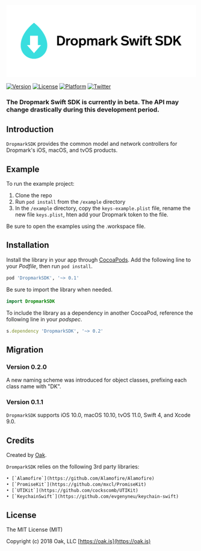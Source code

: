 <p align="center" >
    <img src="https://raw.githubusercontent.com/dropmark/Swift-SDK/master/Images/header.png" alt="Dropmark Swift SDK" title="Dropmark Swift SDK" width="506" height:"192"
</p>

[![Version](https://img.shields.io/cocoapods/v/DropmarkSDK.svg?style=flat)](https://cocoapods.org/pods/DropmarkSDK)
[![License](https://img.shields.io/cocoapods/l/DropmarkSDK.svg?style=flat)](https://cocoapods.org/pods/DropmarkSDK)
[![Platform](https://img.shields.io/cocoapods/p/DropmarkSDK.svg?style=flat)](https://cocoapods.org/pods/DropmarkSDK)
[![Twitter](https://img.shields.io/badge/twitter-%40oakstudios-blue.svg)](http://twitter.com/oakstudios)

### **The Dropmark Swift SDK is currently in beta. The API may change drastically during this development period.**

## Introduction
`DropmarkSDK` provides the common model and network controllers for Dropmark's iOS, macOS, and tvOS products.

## Example

To run the example project:

1. Clone the repo
2. Run `pod install` from the `/example` directory
3. In the `/example` directory, copy the `keys-example.plist` file, rename the new file `keys.plist`, hten add your Dropmark token to the file. 

Be sure to open the examples using the .workspace file.

## Installation

Install the library in your app through [CocoaPods](http://cocoapods.org). Add the following line to your *Podfile*, then run `pod install`.

```ruby
pod 'DropmarkSDK', '~> 0.1'
```

Be sure to import the library when needed.

```swift
import DropmarkSDK
```

To include the library as a dependency in another CocoaPod, reference the following line in your *podspec*.

```ruby
s.dependency 'DropmarkSDK', '~> 0.2'
```

## Migration

### Version 0.2.0
A new naming scheme was introduced for object classes, prefixing each class name with "DK".

### Version 0.1.1

`DropmarkSDK` supports iOS 10.0, macOS 10.10, tvOS 11.0, Swift 4, and Xcode 9.0.

## Credits

Created by [Oak](https://oak.is).

`DromparkSDK` relies on the following 3rd party libraries:

    • [`Alamofire`](https://github.com/Alamofire/Alamofire)
    • [`PromiseKit`](https://github.com/mxcl/PromiseKit)
    • [`UTIKit`](https://github.com/cockscomb/UTIKit)
    • [`KeychainSwift`](https://github.com/evgenyneu/keychain-swift)

## License

The MIT License (MIT)

Copyright (c) 2018 Oak, LLC [https://oak.is](https://oak.is)

